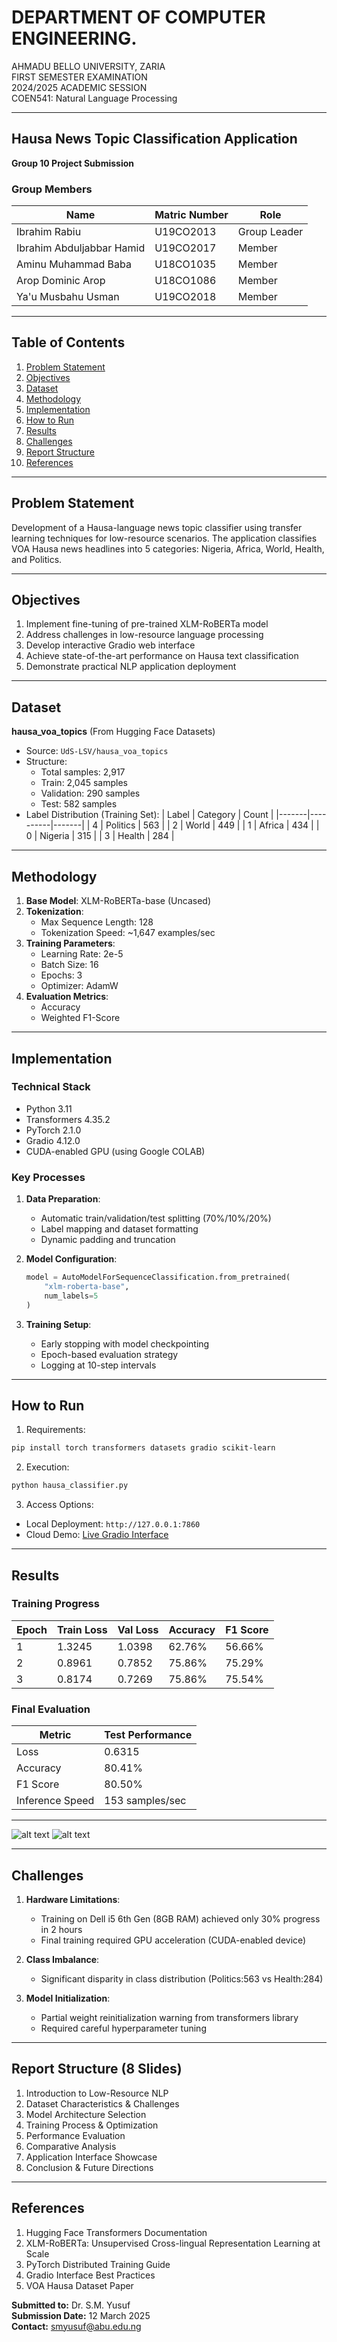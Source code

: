 # DEPARTMENT OF COMPUTER ENGINEERING. 
AHMADU BELLO UNIVERSITY, ZARIA  
FIRST SEMESTER EXAMINATION  
2024/2025 ACADEMIC SESSION  
COEN541: Natural Language Processing  

---

## Hausa News Topic Classification Application  
**Group 10 Project Submission**  

### Group Members
| Name                          | Matric Number  | Role          |
|-------------------------------|----------------|---------------|
| Ibrahim Rabiu                 | U19CO2013      | Group Leader  |
| Ibrahim Abduljabbar Hamid     | U19CO2017      | Member        |
| Aminu Muhammad Baba           | U18CO1035      | Member        |
| Arop Dominic Arop             | U18CO1086      | Member        |
| Ya'u Musbahu Usman            | U19CO2018      | Member        |

---

## Table of Contents
1. [Problem Statement](#problem-statement)
2. [Objectives](#objectives)
3. [Dataset](#dataset)
4. [Methodology](#methodology)
5. [Implementation](#implementation)
6. [How to Run](#how-to-run)
7. [Results](#results)
8. [Challenges](#challenges)
9. [Report Structure](#report-structure)
10. [References](#references)

---

## Problem Statement
Development of a Hausa-language news topic classifier using transfer learning techniques for low-resource scenarios. The application classifies VOA Hausa news headlines into 5 categories: Nigeria, Africa, World, Health, and Politics.

---

## Objectives
1. Implement fine-tuning of pre-trained XLM-RoBERTa model
2. Address challenges in low-resource language processing
3. Develop interactive Gradio web interface
4. Achieve state-of-the-art performance on Hausa text classification
5. Demonstrate practical NLP application deployment

---

## Dataset
**hausa_voa_topics** (From Hugging Face Datasets)  
- Source: `UdS-LSV/hausa_voa_topics`
- Structure:
  - Total samples: 2,917
  - Train: 2,045 samples
  - Validation: 290 samples
  - Test: 582 samples
- Label Distribution (Training Set):
  | Label | Category | Count |
  |-------|----------|-------|
  | 4     | Politics | 563   |
  | 2     | World    | 449   |
  | 1     | Africa   | 434   |
  | 0     | Nigeria  | 315   |
  | 3     | Health   | 284   |

---

## Methodology
1. **Base Model**: XLM-RoBERTa-base (Uncased)
2. **Tokenization**:
   - Max Sequence Length: 128
   - Tokenization Speed: ~1,647 examples/sec
3. **Training Parameters**:
   - Learning Rate: 2e-5
   - Batch Size: 16
   - Epochs: 3
   - Optimizer: AdamW
4. **Evaluation Metrics**:
   - Accuracy
   - Weighted F1-Score

---

## Implementation
### Technical Stack
- Python 3.11
- Transformers 4.35.2
- PyTorch 2.1.0
- Gradio 4.12.0
- CUDA-enabled GPU (using Google COLAB)

### Key Processes
1. **Data Preparation**:
   - Automatic train/validation/test splitting (70%/10%/20%)
   - Label mapping and dataset formatting
   - Dynamic padding and truncation

2. **Model Configuration**:
   ```python
   model = AutoModelForSequenceClassification.from_pretrained(
       "xlm-roberta-base", 
       num_labels=5
   )
   ```

3. **Training Setup**:
   - Early stopping with model checkpointing
   - Epoch-based evaluation strategy
   - Logging at 10-step intervals

---

## How to Run
1. Requirements:
```bash
pip install torch transformers datasets gradio scikit-learn
```

2. Execution:
```bash
python hausa_classifier.py
```

3. Access Options:
- Local Deployment: `http://127.0.0.1:7860`
- Cloud Demo: [Live Gradio Interface](https://b2f05649db4d0bd1e4.gradio.live/)

---

## Results
### Training Progress
| Epoch | Train Loss | Val Loss | Accuracy | F1 Score |
|-------|------------|----------|----------|----------|
| 1     | 1.3245     | 1.0398   | 62.76%   | 56.66%   |
| 2     | 0.8961     | 0.7852   | 75.86%   | 75.29%   |
| 3     | 0.8174     | 0.7269   | 75.86%   | 75.54%   |

### Final Evaluation
| Metric     | Test Performance |
|------------|------------------|
| Loss       | 0.6315          |
| Accuracy   | 80.41%          |
| F1 Score   | 80.50%          |
| Inference Speed | 153 samples/sec |

---
![alt text](diagram-export-3-11-2025-3_48_31-PM.png) 
![alt text](diagram-export-3-11-2025-3_56_57-PM.png)

---
## Challenges
1. **Hardware Limitations**:
   - Training on Dell i5 6th Gen (8GB RAM) achieved only 30% progress in 2 hours
   - Final training required GPU acceleration (CUDA-enabled device)

2. **Class Imbalance**:
   - Significant disparity in class distribution (Politics:563 vs Health:284)

3. **Model Initialization**:
   - Partial weight reinitialization warning from transformers library
   - Required careful hyperparameter tuning

---

## Report Structure (8 Slides)
1. Introduction to Low-Resource NLP
2. Dataset Characteristics & Challenges
3. Model Architecture Selection
4. Training Process & Optimization
5. Performance Evaluation
6. Comparative Analysis
7. Application Interface Showcase
8. Conclusion & Future Directions

---

## References
1. Hugging Face Transformers Documentation
2. XLM-RoBERTa: Unsupervised Cross-lingual Representation Learning at Scale
3. PyTorch Distributed Training Guide
4. Gradio Interface Best Practices
5. VOA Hausa Dataset Paper

**Submitted to:** Dr. S.M. Yusuf  
**Submission Date:** 12 March 2025  
**Contact:** smyusuf@abu.edu.ng
```

